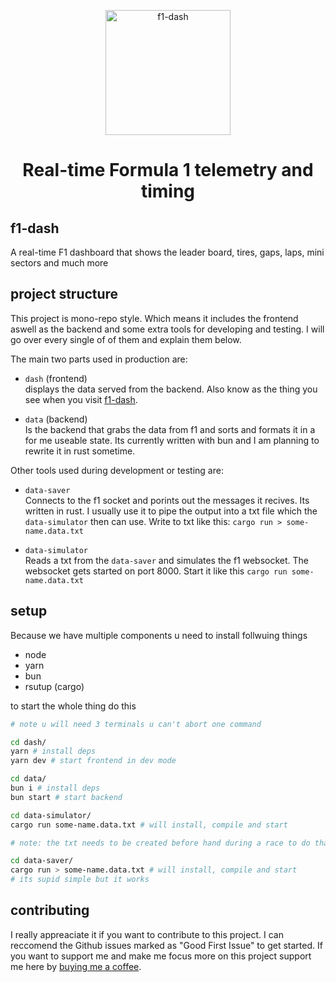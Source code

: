 <p align="center">
  <picture>
    <source media="(prefers-color-scheme: dark)" srcset="./dash/public/tag-logo.png" width="200">
    <img alt="f1-dash" src="./dash/public/tag-logo.png" width="200">
  </picture>
</p>

<h1 align="center">Real-time Formula 1 telemetry and timing</h1>

## f1-dash

A real-time F1 dashboard that shows the leader board, tires, gaps, laps, mini sectors and much more

## project structure

This project is mono-repo style. Which means it includes the frontend aswell as the backend and some extra tools for developing and testing.
I will go over every single of of them and explain them below.

The main two parts used in production are:

- `dash` (frontend)  
  displays the data served from the backend. Also know as the thing you see when you visit [f1-dash](https://f1-dash.vercel.app).

- `data` (backend)  
  Is the backend that grabs the data from f1 and sorts and formats it in a for me useable state.
  Its currently written with bun and I am planning to rewrite it in rust sometime.

Other tools used during development or testing are:

- `data-saver`  
  Connects to the f1 socket and porints out the messages it recives.
  Its written in rust. I usually use it to pipe the output into a txt file which the `data-simulator` then can use.
  Write to txt like this: `cargo run > some-name.data.txt`

- `data-simulator`  
  Reads a txt from the `data-saver` and simulates the f1 websocket. The websocket gets started on port 8000.
  Start it like this `cargo run some-name.data.txt`

## setup

Because we have multiple components u need to install follwuing things

- node
- yarn
- bun
- rsutup (cargo)

to start the whole thing do this

```bash
# note u will need 3 terminals u can't abort one command

cd dash/
yarn # install deps
yarn dev # start frontend in dev mode

cd data/
bun i # install deps
bun start # start backend

cd data-simulator/
cargo run some-name.data.txt # will install, compile and start

# note: the txt needs to be created before hand during a race to do that do this:

cd data-saver/
cargo run > some-name.data.txt # will install, compile and start
# its supid simple but it works
```

## contributing

I really appreaciate it if you want to contribute to this project. I can reccomend the Github issues marked as "Good First Issue" to get started.
If you want to support me and make me focus more on this project support me here by [buying me a coffee](https://www.buymeacoffee.com/PYVcSe4).

